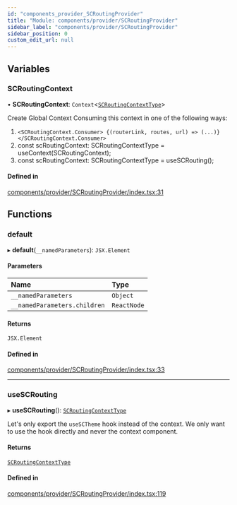 ```yaml
---
id: "components_provider_SCRoutingProvider"
title: "Module: components/provider/SCRoutingProvider"
sidebar_label: "components/provider/SCRoutingProvider"
sidebar_position: 0
custom_edit_url: null
---
```


## Variables

### SCRoutingContext

• **SCRoutingContext**: `Context`<[`SCRoutingContextType`](../interfaces/types_context.SCRoutingContextType)\>

Create Global Context
Consuming this context in one of the following ways:
 1. `<SCRoutingContext.Consumer>
      {(routerLink, routes, url) => (...)}
    </SCRoutingContext.Consumer>`
 2. const scRoutingContext: SCRoutingContextType = useContext(SCRoutingContext);
 3. const scRoutingContext: SCRoutingContextType = useSCRouting();

#### Defined in

[components/provider/SCRoutingProvider/index.tsx:31](https://github.com/selfcommunity/community-ui/blob/7f26f69/packages/sc-core/src/components/provider/SCRoutingProvider/index.tsx#L31)

## Functions

### default

▸ **default**(`__namedParameters`): `JSX.Element`

#### Parameters

| Name | Type |
| :------ | :------ |
| `__namedParameters` | `Object` |
| `__namedParameters.children` | `ReactNode` |

#### Returns

`JSX.Element`

#### Defined in

[components/provider/SCRoutingProvider/index.tsx:33](https://github.com/selfcommunity/community-ui/blob/7f26f69/packages/sc-core/src/components/provider/SCRoutingProvider/index.tsx#L33)

___

### useSCRouting

▸ **useSCRouting**(): [`SCRoutingContextType`](../interfaces/types_context.SCRoutingContextType)

Let's only export the `useSCTheme` hook instead of the context.
We only want to use the hook directly and never the context component.

#### Returns

[`SCRoutingContextType`](../interfaces/types_context.SCRoutingContextType)

#### Defined in

[components/provider/SCRoutingProvider/index.tsx:119](https://github.com/selfcommunity/community-ui/blob/7f26f69/packages/sc-core/src/components/provider/SCRoutingProvider/index.tsx#L119)
